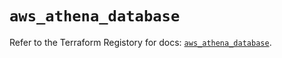 # `aws_athena_database`

Refer to the Terraform Registory for docs: [`aws_athena_database`](https://registry.terraform.io/providers/hashicorp/aws/4.67.0/docs/resources/athena_database).
